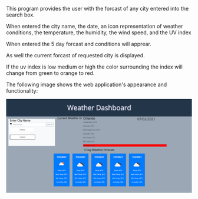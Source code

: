This program provides the user with the forcast of any city entered into the search box.


When entered the city name, the date, an icon representation of weather conditions, the temperature, the humidity, the wind speed, and the UV index


When entered the 5 day forcast and conditions will apprear.

As well the current forcast of requested city is displayed.

If the uv index is low medium or high the color surrounding the index will change from green to orange to red.




The following image shows the web application's appearance and functionality:

<img src= "assets\images\weatherdashboard.png">